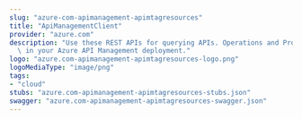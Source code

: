 ```yaml
---
slug: "azure-com-apimanagement-apimtagresources"
title: "ApiManagementClient"
provider: "azure.com"
description: "Use these REST APIs for querying APIs. Operations and Products by tags\
  \ in your Azure API Management deployment."
logo: "azure.com-apimanagement-apimtagresources-logo.png"
logoMediaType: "image/png"
tags:
- "cloud"
stubs: "azure.com-apimanagement-apimtagresources-stubs.json"
swagger: "azure.com-apimanagement-apimtagresources-swagger.json"
---
```

